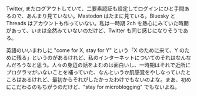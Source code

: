Twitter, またログアウトしていて、二要素認証も設定してログインにひと手間あるので、あんまり見ていない。Mastodon はたまに見ている。Bluesky と Threads はアカウントも作っていない。私は一時期 2ch を熱心にみていた時期があって、いまは全然みていないのだけど、Twitter も同じ感じになりそうである。

英語のいいまわしに "come for X, stay for Y" という「X のために来て、Y のために残る」というのがあるけれど、私のインターネットについてのそれはなんなんだろうなと思う。人々の身辺の話をよむのは面白いし、一時期はそれで近所にプログラマがいないことを補っていた、なんというか肌感覚をやしなっていたところはあるけれど、最初からそれがしたかったわけでもないのよな。まあ、初めにこだわるのもちがうのだけど、"stay for microblogging" でもないよね。
